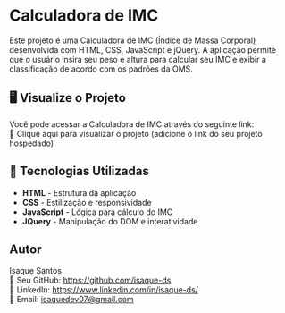 # Calculadora de IMC
Este projeto é uma Calculadora de IMC (Índice de Massa Corporal) desenvolvida com HTML, CSS, JavaScript e jQuery. A aplicação permite que o usuário insira seu peso e altura para calcular seu IMC e exibir a classificação de acordo com os padrões da OMS.

## 🖥️ Visualize o Projeto

Você pode acessar a Calculadora de IMC através do seguinte link:<br>
🔗 Clique aqui para visualizar o projeto (adicione o link do seu projeto hospedado)

## 🚀 Tecnologias Utilizadas

- **HTML** - Estrutura da aplicação
- **CSS** - Estilização e responsividade
- **JavaScript** - Lógica para cálculo do IMC
- **JQuery** - Manipulação do DOM e interatividade

## Autor

  Isaque Santos <br>
🔗 Seu GitHub: https://github.com/isaque-ds <br>
🔗 LinkedIn: https://www.linkedin.com/in/isaque-ds/ <br>
🔗 Email: isaquedev07@gmail.com
